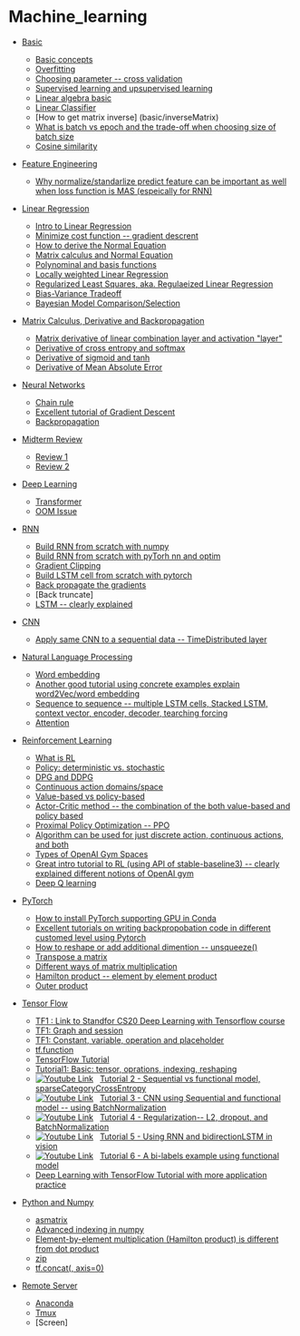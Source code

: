 [logo]: https://github.com/AladdinPerzon/Machine-Learning-Collection/blob/master/ML/others/logo/youtube_logo.png


# Machine_learning

- [Basic](basic/)
  * [Basic concepts](basic/basic.md)
  * [Overfitting](basic/overfitting.md)
  * [Choosing parameter -- cross validation](basic/crossValidation.md)
  * [Supervised learning and upsupervised learning](basic/supervisedLearningUnsupervisedLearning.md)
  * [Linear algebra basic](basic/linearAlgebra.md)
  * [Linear Classifier](basic/classifier.md)
  * [How to get matrix inverse] (basic/inverseMatrix)
  * [What is batch vs epoch and the trade-off when choosing size of batch size](basic/batch.md)
  * [Cosine similarity](basic/cosineSimilarity.md)
- [Feature Engineering](feature/)
  * [Why normalize/standarlize predict feature can be important as well when loss function is MAS (espeically for RNN)](feature/standarlize.md)
- [Linear Regression](linearReg/)
  * [Intro to Linear Regression](basic/linearRegression.md)
  * [Minimize cost function -- gradient descrent](linearReg/gradientDescrent.md)
  * [How to derive the Normal Equation](basic/deriveNormalEquation.md)
  * [Matrix calculus and Normal Equation](basic/matrixCalculus.md)
  * [Polynominal and basis functions](linearReg/basisFunctions.md)
  * [Locally weighted Linear Regression](linearReg/localWeighted.md)
  * [Regularized Least Squares, aka. Regulaeized Linear Regression](linearReg/regulaized.md)
  * [Bias-Variance Tradeoff](linearReg/bias-variance.md)
  * [Bayesian Model Comparison/Selection](linearReg/bayesian.md)
- [Matrix Calculus, Derivative and Backpropagation](mathDeriv/)
  * [Matrix derivative of linear combination layer and activation "layer"](mathDeriv/matrixDerivative.md)
  * [Derivative of cross entropy and softmax](mathDeriv/crossE.md)
  * [Derivative of sigmoid and tanh](mathDeriv/tanh.md)
  * [Derivative of Mean Absolute Error](mathDeriv/MAE.md)
- [Neural Networks](neuralNetworks/)
  * [Chain rule](neuralNetworks/ChainRule.md)
  * [Excellent tutorial of Gradient Descent](neuralNetworks/GradientDescent.md)
  * [Backpropagation](neuralNetworks/backPropagation.md)
- [Midterm Review](review.md)
  * [Review 1](review.md)
  * [Review 2](review2.md)
- [Deep Learning](DL/)
  * [Transformer](DL/transformer.md)
  * [OOM Issue](DL/OOM.md)
- [RNN](RNN/)
  * [Build RNN from scratch with numpy](RNN/scracthNumpy.md)
  * [Build RNN from scratch with pyTorh nn and optim](RNN/scracthPytorch.md)
  * [Gradient Clipping](RNN/gradientClipping.md)
  * [Build LSTM cell from scratch with pytorch](RNN/lstmCell.md)
  * [Back propagate the gradients](RNN/backPropagation.md)
  * [Back truncate]
  * [LSTM -- clearly explained](https://www.youtube.com/watch?v=YCzL96nL7j0)
- [CNN](CNN/)
  * [Apply same CNN to a sequential data -- TimeDistributed layer](CNN/timeDistributed.md)
- [Natural Language Processing](NLP/)
  * [Word embedding](NLP/wordEmbedding.md)
  * [Another good tutorial using concrete examples explain word2Vec/word embedding](https://www.youtube.com/watch?v=hQwFeIupNP0)
  * [Sequence to sequence -- multiple LSTM cells, Stacked LSTM, context vector, encoder, decoder, tearching forcing](NLP/seq2Seq.md)
  * [Attention](NLP/attention.md)
- [Reinforcement Learning](RL/)
  * [What is RL](RL/whatIsRL.md)
  * [Policy: deterministic vs. stochastic](RL/differentPolicy.md)
  * [DPG and DDPG](RL/DPG_DDPG.md)
  * [Continuous action domains/space](RL/continuousActions.md)
  * [Value-based vs policy-based](RL/valueVsPloicy.md)
  * [Actor-Critic method -- the combination of the both value-based and policy based](RL/actor-critic.md)
  * [Proximal Policy Optimization -- PPO](RL/PPO.md)
  * [Algorithm can be used for just discrete action, continuous actions, and both](RL/table.md)
  * [Types of OpenAI Gym Spaces](RL/space.md)
  * [Great intro tutorial to RL (using API of stable-baseline3) -- clearly explained different notions of OpenAI gym](RL/valueBased.md)
  * [Deep Q learning](RL/deepQ.md)
- [PyTorch](PyTorch/)
  * [How to install PyTorch supporting GPU in Conda](PyTorch/config.md)
  * [Excellent tutorials on writing backpropobation code in different customed level using Pytorch](PyTorch/backPro.md)
  * [How to reshape or add additional dimention -- unsqueeze()](PyTorch/reshape.md)
  * [Transpose a matrix](PyTorch/transpose.md)
  * [Different ways of matrix multiplication](PyTorch/mul.md)
  * [Hamilton product -- element by element product](PyTorch/hamilton.md)
  * [Outer product](PyTorch/outer.md)
- [Tensor Flow](tf/)
  * [TF1 : Link to Standfor CS20 Deep Learning with Tensorflow course](http://web.stanford.edu/class/cs20si/syllabus.html)
  * [TF1: Graph and session](tf/graphSession.md)
  * [TF1: Constant, variable, operation and placeholder](tf/basic.md)
  * [tf.function](tf/tfFunction.md)
  * [TensorFlow Tutorial](https://www.youtube.com/watch?v=5Ym-dOS9ssA&list=PLhhyoLH6IjfxVOdVC1P1L5z5azs0XjMsb)
  * [Tutorial1: Basic: tensor, oprations, indexing, reshaping](tf/tutorial_basic.md)
  * [![Youtube Link][logo]](https://youtu.be/pAhPiF3yiXI) &nbsp; [Tutorial 2 - Sequential vs functional model, sparseCategoryCrossEntropy](tf/models.md)
  * [![Youtube Link][logo]](https://www.youtube.com/watch?v=WAciKiDP2bo&list=PLhhyoLH6IjfxVOdVC1P1L5z5azs0XjMsb&index=4) &nbsp; [Tutorial 3 - CNN using Sequential and functional model -- using BatchNormalization](tf/CNN.md)
  * [![Youtube Link][logo]](https://www.youtube.com/watch?v=kJSUq1PLmWg&list=PLhhyoLH6IjfxVOdVC1P1L5z5azs0XjMsb&index=5) &nbsp; [Tutorial 4 - Regularization-- L2, dropout, and BatchNormalization](tf/regularization1.md) 
  * [![Youtube Link][logo]](https://www.youtube.com/watch?v=Ogvd787uJO8&list=PLhhyoLH6IjfxVOdVC1P1L5z5azs0XjMsb&index=6) &nbsp; [Tutorial 5 - Using RNN and bidirectionLSTM in vision](tf/RNN.md)
  * [![Youtube Link][logo]](https://www.youtube.com/watch?v=gRRGr_tJnAA&list=PLhhyoLH6IjfxVOdVC1P1L5z5azs0XjMsb&index=7) &nbsp; [Tutorial 6 - A bi-labels example using functional model](tf/functionalModel.md) 
  * [Deep Learning with TensorFlow Tutorial with more application practice](https://www.youtube.com/watch?v=Mubj_fqiAv8&list=PLeo1K3hjS3uu7CxAacxVndI4bE_o3BDtO)
 
- [Python and Numpy](Numpy/)
  * [asmatrix](Numpy/asmatrix.md)
  * [Advanced indexing in numpy](Numpy/indexing.md)
  * [Element-by-element multiplication (Hamilton product) is different from dot product](Numpy/hamilton.md)
  * [zip](Numpy/zip.md)
  * [tf.concat(, axis=0)](Numpy/concat.md)
  
- [Remote Server](server/)
  * [Anaconda](server/conda.md)
  * [Tmux](server/mutex.md)
  * [Screen]
